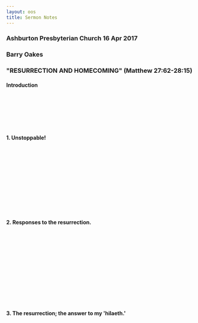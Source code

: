 ```yaml
---
layout: oos
title: Sermon Notes
---
```

### Ashburton Presbyterian Church 16 Apr 2017

### Barry Oakes

### "RESURRECTION AND HOMECOMING"  (Matthew 27:62-28:15)  

#### Introduction

&nbsp; <br>
&nbsp; <br>
&nbsp; <br>
&nbsp; <br>
&nbsp; <br>

#### 1. Unstoppable!
&nbsp; <br>
&nbsp; <br>
&nbsp; <br>
&nbsp; <br>
&nbsp; <br>
&nbsp; <br>
&nbsp; <br>
&nbsp; <br>
&nbsp; <br>
&nbsp; <br>

#### 2. Responses to the resurrection.

&nbsp; <br>
&nbsp; <br>
&nbsp; <br>
&nbsp; <br>
&nbsp; <br>
&nbsp; <br>
&nbsp; <br>
&nbsp; <br>
&nbsp; <br>
&nbsp; <br>
&nbsp; <br>

#### 3. The resurrection; the answer to my 'hilaeth.'
